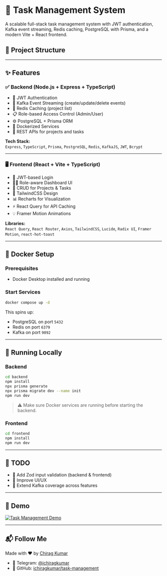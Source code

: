 # 🧠 Task Management System

A scalable full-stack task management system with JWT authentication, Kafka event streaming, Redis caching, PostgreSQL with Prisma, and a modern Vite + React frontend.



## 📁 Project Structure



---

## ✨ Features

### ✅ Backend (Node.js + Express + TypeScript)

- 🔐 JWT Authentication  
- 🔄 Kafka Event Streaming (create/update/delete events)  
- 🚀 Redis Caching (project list)  
- 📋 Role-based Access Control (Admin/User)  
- ⚙️ PostgreSQL + Prisma ORM  
- 🐳 Dockerized Services  
- 📁 REST APIs for projects and tasks

**Tech Stack:**  
`Express`, `TypeScript`, `Prisma`, `PostgreSQL`, `Redis`, `KafkaJS`, `JWT`, `Bcrypt`

---

### 🖥️ Frontend (React + Vite + TypeScript)

- 🔐 JWT-based Login  
- 🧑‍💼 Role-aware Dashboard UI  
- 🧩 CRUD for Projects & Tasks  
- 🎨 TailwindCSS Design  
- 📊 Recharts for Visualization  
- ⚡️ React Query for API Caching  
- 💡 Framer Motion Animations  

**Libraries:**  
`React Query`, `React Router`, `Axios`, `TailwindCSS`, `Lucide`, `Radix UI`, `Framer Motion`, `react-hot-toast`

---

## 🐳 Docker Setup

### Prerequisites

- Docker Desktop installed and running

### Start Services

```bash
docker compose up -d
```

This spins up:

- PostgreSQL on port `5432`
- Redis on port `6379`
- Kafka on port `9092`

---

## 🚀 Running Locally

### Backend

```bash
cd backend
npm install
npx prisma generate
npx prisma migrate dev --name init
npm run dev
```

> ⚠️ Make sure Docker services are running before starting the backend.

### Frontend

```bash
cd frontend
npm install
npm run dev
```

---

## 🧩 TODO

- 🧪 Add Zod input validation (backend & frontend)  
- 🎨 Improve UI/UX  
- 🔁 Extend Kafka coverage across features  

---

## 🎥 Demo

[![Task Management Demo](https://img.youtube.com/vi/dcC4qJIKlko/0.jpg)](https://www.youtube.com/watch?v=dcC4qJIKlko)

---

## 📬 Follow Me

Made with ❤️ by [Chirag Kumar](https://x.com/imchiragkumar)

- 🔗 Telegram: [@ichiragkumar](https://t.me/ichiragkumar)  
- 💼 GitHub: [ichiragkumar/task-management](https://github.com/ichiragkumar/task-management)
